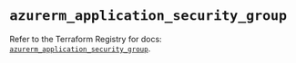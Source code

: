 # `azurerm_application_security_group`

Refer to the Terraform Registry for docs: [`azurerm_application_security_group`](https://registry.terraform.io/providers/hashicorp/azurerm/4.38.1/docs/resources/application_security_group).
